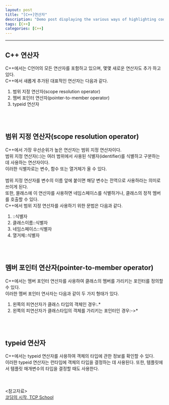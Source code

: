 ```yaml
---
layout: post
title: "[C++]연산자"
description: "Demo post displaying the various ways of highlighting code in Markdown."
tags: [C++]
categories: [C++]
---
```


------------------------------------------------------------------------------------------------------------

## C++ 연산자
C++에서는 C언어의 모든 연산자를 포함하고 있으며, 몇몇 새로운 연산자도 추가 하고 있다.  
C++에서 새롭게 추가된 대표적인 연산자는 다음과 같다.
1. 범위 지정 연산자(scope resolution operator)
2. 멤버 포인터 연산자(pointer-to-member operator)
3. typeid 연산자
<br/>
<br/>

## 범위 지정 연산자(scope resolution operator)
C++에서 가장 우선순위가 높은 연산자는 범위 지정 연산자이다.  
범위 지정 연산자(::)는 여러 범위에서 사용된 식별자(identifier)를 식별하고 구분하는데 사용하는 연산자이다.  
이러한 식별자로는 변수, 함수 또는 열거체가 올 수 있다.  
<br/>
범위 지정 연산자를 변수의 이름 앞에 붙이면 해당 변수는 전역으로 사용하라는 의미로 쓰이게 된다.  
또한, 믈래스에 이 연산자를 사용하면 네임스페이스를 식별하거나, 클래스의 정적 멤버를 호출할 수 있다.  
C++에서 범위 지정 연산자를 사용하기 위한 문법은 다음과 같다.
1. ::식별자
2. 클래스이름::식별자
3. 네임스페이스::식별자
4. 열거체::식별자  
<br/>
<br/>

## 멤버 포인터 연산자(pointer-to-member operator)
C++에서는 멤버 포인터 연산자를 사용하여 클래스의 멤버를 가리키는 포인터를 정의할 수 있다.  
이러한 멤버 포인터 연사자는 다음과 같이 두 가지 형태가 있다.  
1. 왼쪽의 피연산자가 클래스 타입의 객체인 경우:.\*
2. 왼쪽의 피연산자가 클래스타입의 객체를 가리키는 포인터인 경우:->\*
<br/>
<br/>

## typeid 연산자
C++에서는 typeid 연산자를 사용하여 객체의 타입에 관한 정보를 확인할 수 있다.  
이러한 typeid 연산자는 런타임에 객체의 타입을 결정하는 데 사용된다.
또한, 템플릿에서 템플릿 매개변수의 타입을 결정할 때도 사용한다.
<br/>   
<br/>
<br/>
<참고자료><br/>
[코딩의 시작, TCP School](http://tcpschool.com/cpp/cpp_intro_program)
